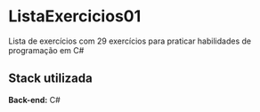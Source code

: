 # ListaExercicios01

Lista de exercícios com 29 exercícios para praticar habilidades de programação em C# 

## Stack utilizada

**Back-end:** C#
